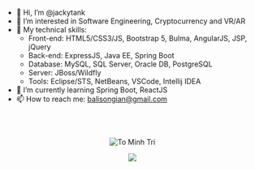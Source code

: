- 👋 Hi, I’m @jackytank
- 👀 I’m interested in Software Engineering, Cryptocurrency and VR/AR
- 🤹 My technical skills:
  + Front-end: HTML5/CSS3/JS, Bootstrap 5, Bulma, AngularJS, JSP, jQuery
  + Back-end: ExpressJS, Java EE, Spring Boot
  + Database: MySQL, SQL Server, Oracle DB, PostgreSQL
  + Server: JBoss/Wildfly
  + Tools: Eclipse/STS, NetBeans, VSCode, Intellij IDEA
- 🌱 I’m currently learning Spring Boot, ReactJS
- 📫 How to reach me:
  balisongian@gmail.com
  
 <br>
 <br>
  
 <p align="center">
  <img  src="https://github-readme-streak-stats.herokuapp.com/?user=jackytank&theme=white" alt="To Minh Tri" />
 </p>
 <p align="center">
  <img  src="https://github-readme-stats.vercel.app/api/top-langs/?username=jackytank&layout=compact&theme=white" /> 
 </p>
  

